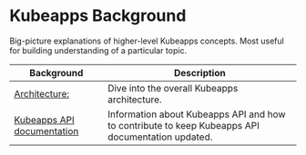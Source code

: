 # Kubeapps Background

Big-picture explanations of higher-level Kubeapps concepts. Most useful for building understanding of a particular topic.

| Background                                         | Description                                                                                      |
| -------------------------------------------------- | ------------------------------------------------------------------------------------------------ |
| [Architecture:](./architecture.md)                 | Dive into the overall Kubeapps architecture.                                                     |
| [Kubeapps API documentation](./update-api-docs.md) | Information about Kubeapps API and how to contribute to keep Kubeapps API documentation updated. |
